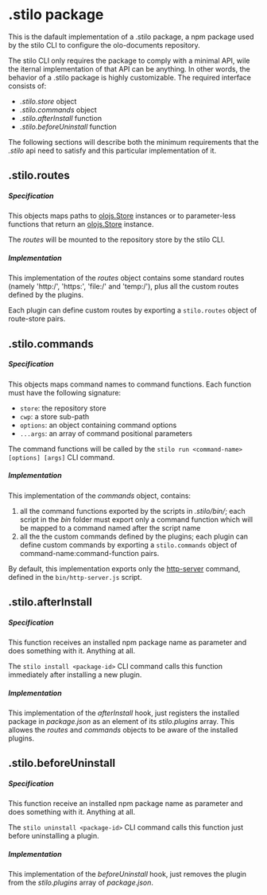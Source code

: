# .stilo package

This is the dafault implementation of a .stilo package, a npm package used 
by the stilo CLI to configure the olo-documents 
repository.

The stilo CLI only requires the package to comply with a minimal API, wile 
the iternal implementation of that API can be anything. In other words, 
the behavior of a .stilo package is highly customizable. The required 
interface consists of:

- *.stilo.store* object
- *.stilo.commands* object
- *.stilo.afterInstall* function
- *.stilo.beforeUninstall* function

The following sections will describe both the minimum requirements that 
the *.stilo* api need to satisfy and this particular implementation of it.



## .stilo.routes

##### Specification
This objects maps paths to [olojs.Store] instances or to parameter-less
functions that return an [olojs.Store] instance.

The *routes* will be mounted to the repository store by the stilo CLI.

##### Implementation
This implementation of the *routes* object contains some standard routes 
(namely 'http:/', 'https:', 'file:/' and 'temp:/'), plus all the custom 
routes defined by the plugins.

Each plugin can define custom routes by exporting a `stilo.routes` object 
of route-store pairs.



## .stilo.commands 

##### Specification
This objects maps command names to command functions. Each function must have 
the following signature:

- `store`: the repository store 
- `cwp`: a store sub-path
- `options`: an object containing command options
- `...args`: an array of command positional parameters

The command functions will be called by the `stilo run <command-name> [options] [args]` 
CLI command.

##### Implementation
This implementation of the *commands* object, contains:

1. all the command functions exported by the scripts in *.stilo/bin/*; each script in 
   the *bin* folder must export only a command function which will be mapped to a
   command named after the script name
2. all the the custom commands defined by the plugins; each plugin can define custom 
   commands by exporting a `stilo.commands` object of command-name:command-function pairs.

By default, this implementation exports only the [http-server](./docs/http-server.md) 
command, defined in the `bin/http-server.js` script.



## .stilo.afterInstall

##### Specification
This function receives an installed npm package name as parameter and does 
something with it. Anything at all.

The `stilo install <package-id>` CLI command calls this function immediately after 
installing a new plugin.

##### Implementation
This implementation of the *afterInstall* hook, just registers the installed 
package in *package.json* as an element of its *stilo.plugins* array. This 
allowes the *routes* and *commands* objects to be aware of the installed 
plugins.


## .stilo.beforeUninstall

##### Specification
This function receive an installed npm package name as parameter and does 
something with it. Anything at all.

The `stilo uninstall <package-id>` CLI command calls this function just before 
uninstalling a plugin.

##### Implementation
This implementation of the *beforeUninstall* hook, just removes the plugin 
from the *stilo.plugins* array of *package.json*.





[olojs.Store]: https://github.com/onlabsorg/olojs/blob/master/docs/store.md
   
